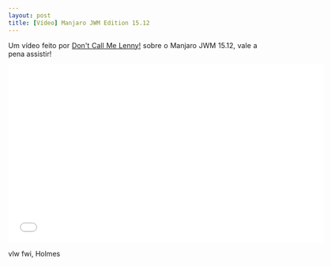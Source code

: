 ```yaml
---
layout: post
title: [Vídeo] Manjaro JWM Edition 15.12
---
```


<p style="text-align: justify;">Um vídeo feito por <a href="https://www.youtube.com/channel/UCRuUzEZux8Y6yISPeGDIHdg">Don't Call Me Lenny!</a> sobre o Manjaro JWM 15.12, vale a pena assistir!</p>

<iframe width="640" height="360" src="//www.youtube.com/embed/SR22DocRS1U?feature=player_detailpage" frameborder="0" allowfullscreen></iframe>

vlw fwi, Holmes
